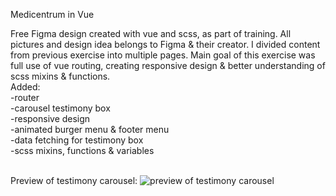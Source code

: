 Medicentrum in Vue

Free Figma design created with vue and scss, as part of training. All pictures and design idea belongs to Figma & their creator.
I divided content from previous exercise into multiple pages. Main goal of this exercise was full use of vue routing, creating responsive design & better understanding of scss mixins & functions.
<br />
Added:
<br />
-router
<br />
-carousel testimony box
<br />
-responsive design
<br />
-animated burger menu & footer menu
<br />
-data fetching for testimony box
<br />
-scss mixins, functions & variables
<br />
<br />

Preview of testimony carousel:
![preview of testimony carousel](https://user-images.githubusercontent.com/76999282/148051234-8ef919c3-bbb2-416a-91d3-b1cae00fd4b2.png)
